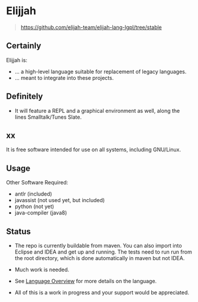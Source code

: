 Elijjah
========

> https://github.com/elijah-team/elijah-lang-lgpl/tree/stable

Certainly
----------

Elijjah is:

- ... a high-level language suitable for replacement of legacy languages.
- ... meant to integrate into these projects.

Definitely
-----------

- It will feature a REPL and a graphical environment as well,
  along the lines Smalltalk/Tunes Slate.

xx
---

It is free software intended for use on all systems, including GNU/Linux.

Usage
------

Other Software Required:
* antlr (included)
* javassist (not used yet, but included)
* python (not yet)
* java-compiler (java8)

Status
-------

- The repo is currently buildable from maven.  You can also import into Eclipse and IDEA
  and get up and running.  The tests need to run run from the root directory, which is
  done automatically in maven but not IDEA.

- Much work is needed.

- See [Language Overview](docs/language-overview.md) for more details on the language.

- All of this is a work in progress and your support would be appreciated.
